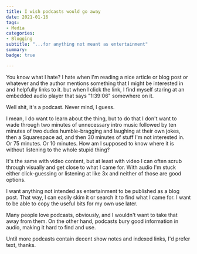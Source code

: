 ```yaml
---
title: I wish podcasts would go away
date: 2021-01-16
tags:
- Media
categories:
- Blogging
subtitle: "...for anything not meant as entertainment"
summary: 
badge: true

---
```

You know what I hate? I hate when I'm reading a nice article or blog post or whatever and the author mentions something that I might be interested in and helpfully links to it. but when I click the link, I find myself staring at an embedded audio player that says "1:39:06" somewhere on it.

Well shit, it's a podcast. Never mind, I guess.

I mean, I do want to learn about the thing, but to do that I don't want to wade through two minutes of unnecessary intro music followed by ten minutes of two dudes humble-bragging and laughing at their own jokes, then a Squarespace ad, and then 30 minutes of stuff I'm not interested in. Or 75 minutes. Or 10 minutes. How am I supposed to know where it is without listening to the whole stupid thing?

It's the same with video content, but at least with video I can often scrub through visually and get close to what I came for. With audio I'm stuck either click-guessing or listening at like 3x and neither of those are good options.

I want anything not intended as entertainment to be published as a blog post. That way, I can easily skim it or search it to find what I came for. I want to be able to copy the useful bits for my own use later.

Many people love podcasts, obviously, and I wouldn't want to take that away from them. On the other hand, podcasts bury good information in audio, making it hard to find and use. 

Until more podcasts contain decent show notes and indexed links, I'd prefer text, thanks.